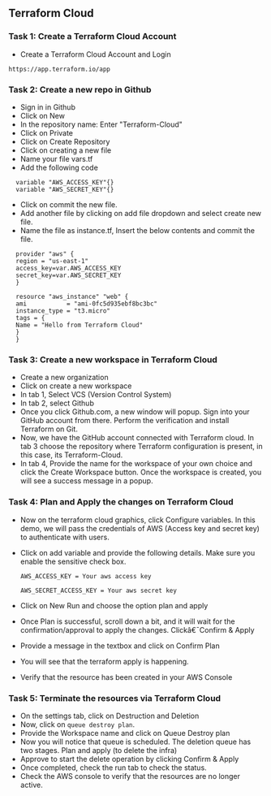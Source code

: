 ## Terraform Cloud

### Task 1: Create a Terraform Cloud Account

* Create a Terraform Cloud Account and Login
```
https://app.terraform.io/app
```
  
### Task 2: Create a new repo in Github

* Sign in in Github
* Click on New
* In the repository name: Enter "Terraform-Cloud"
* Click on Private
* Click on Create Repository
* Click on creating a new file
* Name your file vars.tf
* Add the following code
```
  variable "AWS_ACCESS_KEY"{}
  variable "AWS_SECRET_KEY"{}
```
* Click on commit the new file.
* Add another file by clicking on add file dropdown and select create new file. 
* Name the file as instance.tf, Insert the below contents and commit the file. 
```
  provider "aws" { 
  region = "us-east-1" 
  access_key=var.AWS_ACCESS_KEY 
  secret_key=var.AWS_SECRET_KEY 
  } 

  resource "aws_instance" "web" { 
  ami           = "ami-0fc5d935ebf8bc3bc" 
  instance_type = "t3.micro" 
  tags = { 
  Name = "Hello from Terraform Cloud" 
  } 
  }
```

### Task 3: Create a new workspace in Terraform Cloud

* Create a new organization
* Click on create a new workspace
* In tab 1, Select VCS (Version Control System) 
* In tab 2, select Github
* Once you click Github.com, a new window will popup. Sign into your GitHub account from there. Perform the verification and install Terraform on Git. 
* Now, we have the GitHub account connected with Terraform cloud. In tab 3 choose the repository where Terraform configuration is present, in this case, its Terraform-Cloud.
* In tab 4, Provide the name for the workspace of  your own choice and click the Create Workspace button. Once the workspace is created, you will see a success message in a popup. 

### Task 4: Plan and Apply the changes on Terraform Cloud

* Now on the terraform cloud graphics, click Configure variables. In this demo, we will pass the credentials of AWS (Access key and secret key) to authenticate with users. 
* Click on add variable and provide the following details. Make sure you enable the sensitive check box. 

  `AWS_ACCESS_KEY = Your aws access key`
  
  `AWS_SECRET_ACCESS_KEY = Your aws secret key`

* Click on New Run and choose the option plan and apply
* Once Plan is successful, scroll down a bit, and it will wait for the confirmation/approval to apply the changes. Clickâ€¯Confirm & Apply 
* Provide a message in the textbox and click on Confirm Plan 
* You will see that the terraform apply is happening. 
* Verify that the resource has been created in your AWS Console 

### Task 5: Terminate the resources via Terraform Cloud

* On the settings tab, click on Destruction and Deletion 
* Now, click on `queue destroy plan`. 
* Provide the Workspace name and click on Queue Destroy plan 
* Now you will notice that queue is scheduled. The deletion queue has two stages. Plan and apply (to delete the infra) 
* Approve to start the delete operation by clicking Confirm & Apply
* Once completed, check the run tab to check the status. 
* Check the AWS console to verify that the resources are no longer active. 
